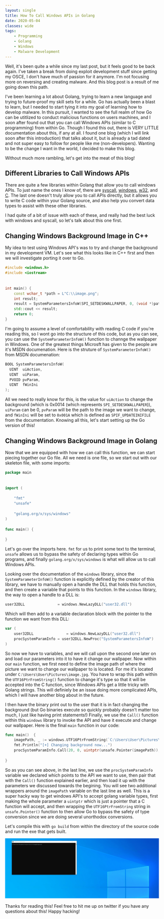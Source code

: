 ```yaml
---
layout: single
title: How To Call Windows APIs in Golang
date: 2020-05-04
classes: wide
tags:
    - Programming
    - Golang
    - Windows
    - Malware Development
---
```


Well, it's been quite a while since my last post, but it feels good to be back again. I've taken a break from doing exploit development stuff since getting my OSCE, I don't have much of passion for it anymore. I'm not focusing more on reversing and creating malware. And this blog post is a result of me going down this path.

I've been learning a lot about Golang, trying to learn a new language and trying to future-proof my skill sets for a while. Go has actually been a blast to learn, but I needed to start tying it into my goal of learning how to develop malware. In this pursuit, I wanted to see the full realm of how Go can be utitlized to conduct malicious functions on users machines, and I soon after found out that you can call Windows APIs (similar to C programming) from within Go. 
Though I found this out, there is VERY LITTLE documentation about this, if any at all. I found one blog (which I will link soon after this introduction) that talks about it, but is already a tad dated and not super easy to follow for people like me (non-developers). Wanting to be the change I want in the world, I decided to make this blog.

Without much more rambling, let's get into the meat of this blog!


Different Libraries to Call Windows APIs
------------------------------------------

There are quite a few libraries within Golang that allow you to call windows APIs. To just name the ones I know of, there are [syscall](https://golang.org/pkg/syscall/), [windows](https://godoc.org/golang.org/x/sys/windows), [w32](https://godoc.org/github.com/TheTitanrain/w32), and [C](https://golang.org/cmd/cgo/). The last one doesn't truly allow you to call APIs directly, but it allows you to write C code within your Golang source, and also help you convert data types to assist with these other libraries.

I had quite of a bit of issue with each of these, and really had the best luck with windows and syscall, so let's talk about this one first.

Changing Windows Background Image in C++
-----------------------------------------

My idea to test using Windows API's was to try and change the background in my development VM. Let's see what this looks like in C++ first and then we will investigate porting it over to Go.

```cpp
#include <windows.h>
#include <iostream>


int main() {
    const wchar_t *path = L"C:\\image.png";
    int result;
    result = SystemParametersInfoW(SPI_SETDESKWALLPAPER, 0, (void *)path, SPIF_UPDATEINIFILE);
    std::cout << result;        
    return 0;
}
```

I'm going to assume a level of comfortability with reading C code if you're reading this, so I wont go into the structure of this code, but as you can see, you can use the `SystemParameterInfoW()` function to channge the wallpaper in Windows. One of the greatest things Microsft has given to the people are it's MSDN documenation. Here is the struture of `SystemParameterInfoW()` from MSDN documenation:

```cpp
BOOL SystemParametersInfoW(
  UINT  uiAction,
  UINT  uiParam,
  PVOID pvParam,
  UINT  fWinIni
);
```
All we need to really know for this, is the value for `uiAction` to change the background (which is 0x0014 (which represents `SPI_SETDESKWALLPAPER`)), `uiParam` can be 0, `pvParam` will be the path to the image we want to change, and `fWinIni` will be set to `0x001A` which is defined as `SPIF_UPDATEINIFILE` from the documentation. Knowing all this, let's start setting up the Go version of this!


Changing Windows Background Image in Golang
--------------------------------------------

Now that we are equipped with how we can call this function, we can start piecing together our Go file. All we need is one file, so we start out with our skeleton file, with some imports:

```go
package main


import (

	"fmt"
	"unsafe"

	"golang.org/x/sys/windows"
)

func main() {

}
```

Let's go over the imports here. `fmt` for us to print some text to the terminal, `unsafe` allows us to bypass the safety of declaring types within Go programs, and finally `golang.org/x/sys/windows` is what will allow us to call Windows APIs.

Looking over the documentation of the `windows` library, since the `SystemParameterInfoW()` function is explicitly defined by the creator of this library, we have to manually open a handle the DLL that holds this function, and then create a variable that points to this function. In the `windows` library, the way to open a handle to a DLL is:

```go
user32DLL				= windows.NewLazyDLL("user32.dll")
```
Which will then add to a variable declaration block with the pointer to the function we want from this DLL:

```go
var (
    user32DLL				= windows.NewLazyDLL("user32.dll")
    procSystemParamInfo	= user32DLL.NewProc("SystemParametersInfoW")
)
```

So now we have to variables, and we will call upon the second one later on and load our parameters into it to have it change our wallpaper. 
Now within our `main` function, we first need to define the image path of where the picture we want to change our wallpaper to is located. For me it's located under `C:\Users\User\Pictures\image.jpg`. You have to wrap this path within the `UTF16PtrFromString()` function to change it's type so that it will be accepted into the C function, since Windows APIs get a little tricky with Golang strings. This will definiely be an issue doing more complicated APIs, which I will have another blog about in the future. 

I then have the binary print out to the user that it is in fact changing the background (but Go binaries execute so quickly probably doesn't matter too much, I just like having print statements!) Finally, we use the `Call()` function within this `windows` library to invoke the API and have it execute and change our wallpaper. Here is the final `main` function in our code:

```go
func main()  {
	imagePath, _ := windows.UTF16PtrFromString(`C:\Users\User\Pictures\image.jpg`)
	fmt.Println("[+] Changing background now...")
	procSystemParamInfo.Call(20, 0, uintptr(unsafe.Pointer(imagePath)), 0x001A)

}
```
So as you can see above, in the last line, we use the `procSystemParamInfo` variable we declared which points to the API we want to use, then pair that with the `Call()` function explained earlier, and then load it up with the parameters we discussed towards the begining. You will see two additional wrappers around the `imagePath` variable on the last line as well. This is a super hacky way to get windows API's to accept golang variable types, first making the whole parameter a `uintptr` which is just a pointer that a C function will accept, and then wrapping the `UTF16PtrFromString` string in `unsafe.Pointer()` function to then allow Go to bypass the safety of type conversion since we are doing several unorthodox conversions.

Let's compile this with `go build` from within the directory of the source code and run the exe that gets built.

![](/assets/images/change.gif)


Thanks for reading this! Feel free to hit me up on twitter if you have any questions about this! Happy hacking!
